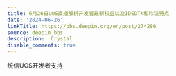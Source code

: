 ```yaml
---
title: 6月26日UOS直播解析开发者最新权益以及IDEDTK和玲珑特点
date: '2024-06-26'
linkTitle: https://bbs.deepin.org/en/post/274286
source: deepin_bbs
description:  Crystal 
disable_comments: true
---
```

统信UOS开发者支持
